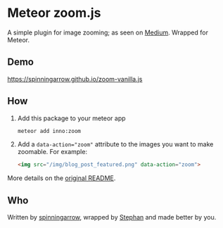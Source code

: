 # Meteor zoom.js

A simple plugin for image zooming; as seen on [Medium](https://medium.com/designing-medium/image-zoom-on-medium-24d146fc0c20). Wrapped for Meteor.

## Demo

https://spinningarrow.github.io/zoom-vanilla.js

## How

1. Add this package to your meteor app

    ```bash
    meteor add inno:zoom
    ```
2. Add a `data-action="zoom"` attribute to the images you want to make zoomable. For example:

    ```html
    <img src="/img/blog_post_featured.png" data-action="zoom">
    ```

More details on the [original README](https://github.com/spinningarrow/zoom-vanilla.js/blob/gh-pages/README.md).

## Who

Written by [spinningarrow](https://github.com/spinningarrow), wrapped by [Stephan](https://github.com/stephan281094) and made better by you.
